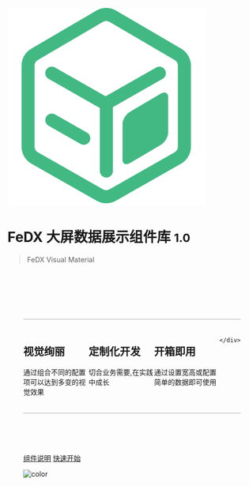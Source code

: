 ![logo](_media/icon.svg)

# FeDX 大屏数据展示组件库 <small>1.0</small>

> FeDX Visual Material

<style>

.home {
    padding: 3.6rem 2rem 0;
    max-width: 960px;
    margin: 0 auto;
    display: block;
}
.features{
    border-top:1px solid #b2b7b3;
    border-bottom:1px solid #b2b7b3;
    padding: 1.2rem 0;
    margin: 2.5rem 0 5rem 0;
    display: flex;
    flex-wrap: wrap;
    align-items: flex-start;
    align-content: stretch;
    justify-content: space-between;
}

.home .feature {
    flex-grow: 1;
    flex-basis: 30%;
    max-width: 30%;
}
</style>
<div class='home'>
    <div class="features">
       <div class="feature">
            <h2>视觉绚丽</h2> 
            <p>通过组合不同的配置项可以达到多变的视觉效果</p>
        </div>
        <div class="feature">
            <h2>定制化开发</h2> <p>切合业务需要,在实践中成长</p>
        </div>
        <div class="feature">
            <h2>开箱即用</h2> <p>通过设置宽高或配置简单的数据即可使用</p>
        </div>
        
    </div>
</div>

[组件说明](compdocs/README.md) [快速开始](quickstart/README.md)

<!-- 背景色 -->

![color](#f0f0f0)

